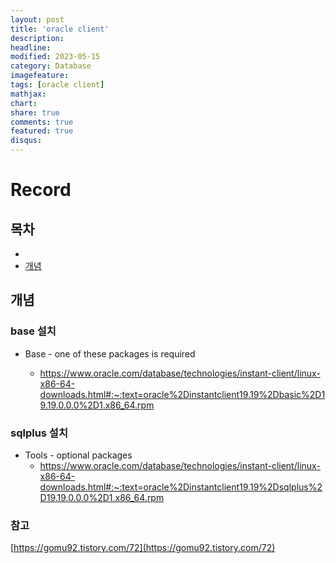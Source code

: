 ```yaml
---
layout: post
title: 'oracle client'
description:
headline:
modified: 2023-05-15
category: Database
imagefeature:
tags: [oracle client]
mathjax:
chart:
share: true
comments: true
featured: true
disqus:
---
```


# Record

## 목차

-   [](#)
-   [개념](#개념)

## 개념

### base 설치

-   Base - one of these packages is required

    -   https://www.oracle.com/database/technologies/instant-client/linux-x86-64-downloads.html#:~:text=oracle%2Dinstantclient19.19%2Dbasic%2D19.19.0.0.0%2D1.x86_64.rpm

### sqlplus 설치

-   Tools - optional packages
    -   https://www.oracle.com/database/technologies/instant-client/linux-x86-64-downloads.html#:~:text=oracle%2Dinstantclient19.19%2Dsqlplus%2D19.19.0.0.0%2D1.x86_64.rpm

### 참고

[https://gomu92.tistory.com/72](https://gomu92.tistory.com/72)
